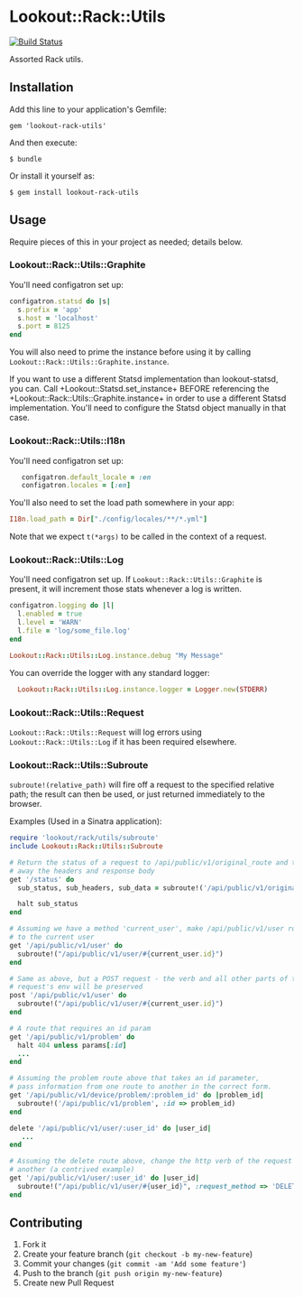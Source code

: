 # Lookout::Rack::Utils

[![Build
Status](https://travis-ci.org/lookout/lookout-rack-utils.svg)](https://travis-ci.org/lookout/lookout-rack-utils)

Assorted Rack utils.

## Installation

Add this line to your application's Gemfile:

    gem 'lookout-rack-utils'

And then execute:

    $ bundle

Or install it yourself as:

    $ gem install lookout-rack-utils

## Usage
  Require pieces of this in your project as needed; details below.

### Lookout::Rack::Utils::Graphite
  You'll need configatron set up:

  ```ruby
  configatron.statsd do |s|
    s.prefix = 'app'
    s.host = 'localhost'
    s.port = 8125
  end
  ```

You will also need to prime the instance before using it by calling
`Lookout::Rack::Utils::Graphite.instance`.

If you want to use a different Statsd implementation than
lookout-statsd, you can. Call +Lookout::Statsd.set_instance+ BEFORE
referencing the +Lookout::Rack::Utils::Graphite.instance+ in order to
use a different Statsd implementation. You'll need to configure the
Statsd object manually in that case.

### Lookout::Rack::Utils::I18n
  You'll need configatron set up:

 ```ruby
    configatron.default_locale = :en
    configatron.locales = [:en]
 ```

  You'll also need to set the load path somewhere in your
app:
  ```ruby
  I18n.load_path = Dir["./config/locales/**/*.yml"]
  ```

  Note that we expect `t(*args)` to be called in the context of a request.

### Lookout::Rack::Utils::Log
  You'll need configatron set up.  If `Lookout::Rack::Utils::Graphite` is
present, it will increment those stats whenever a log is written.

  ```ruby
  configatron.logging do |l|
    l.enabled = true
    l.level = 'WARN'
    l.file = 'log/some_file.log'
  end

  Lookout::Rack::Utils::Log.instance.debug "My Message"
  ```

You can override the logger with any standard logger:

  ```ruby
    Lookout::Rack::Utils::Log.instance.logger = Logger.new(STDERR)
  ```

### Lookout::Rack::Utils::Request
  `Lookout::Rack::Utils::Request` will log errors using
`Lookout::Rack::Utils::Log` if it has been required elsewhere.

### Lookout::Rack::Utils::Subroute
  `subroute!(relative_path)` will fire off a request to the specified relative
path; the result can then be used, or just returned immediately to the browser.

  Examples (Used in a Sinatra application):
  ```ruby
  require 'lookout/rack/utils/subroute'
  include Lookout::Rack::Utils::Subroute

  # Return the status of a request to /api/public/v1/original_route and throw
  # away the headers and response body
  get '/status' do
    sub_status, sub_headers, sub_data = subroute!('/api/public/v1/original_route')

    halt sub_status
  end

  # Assuming we have a method 'current_user', make /api/public/v1/user route
  # to the current user
  get '/api/public/v1/user' do
    subroute!("/api/public/v1/user/#{current_user.id}")
  end

  # Same as above, but a POST request - the verb and all other parts of the
  # request's env will be preserved
  post '/api/public/v1/user' do
    subroute!("/api/public/v1/user/#{current_user.id}")
  end

  # A route that requires an id param
  get '/api/public/v1/problem' do
    halt 404 unless params[:id]
    ...
  end

  # Assuming the problem route above that takes an id parameter,
  # pass information from one route to another in the correct form.
  get '/api/public/v1/device/problem/:problem_id' do |problem_id|
    subroute!('/api/public/v1/problem', :id => problem_id)
  end

  delete '/api/public/v1/user/:user_id' do |user_id|
     ...
  end

  # Assuming the delete route above, change the http verb of the request to
  # another (a contrived example)
  get '/api/public/v1/user/:user_id' do |user_id|
    subroute!("/api/public/v1/user/#{user_id}", :request_method => 'DELETE')
  end

  ```

## Contributing

1. Fork it
2. Create your feature branch (`git checkout -b my-new-feature`)
3. Commit your changes (`git commit -am 'Add some feature'`)
4. Push to the branch (`git push origin my-new-feature`)
5. Create new Pull Request
